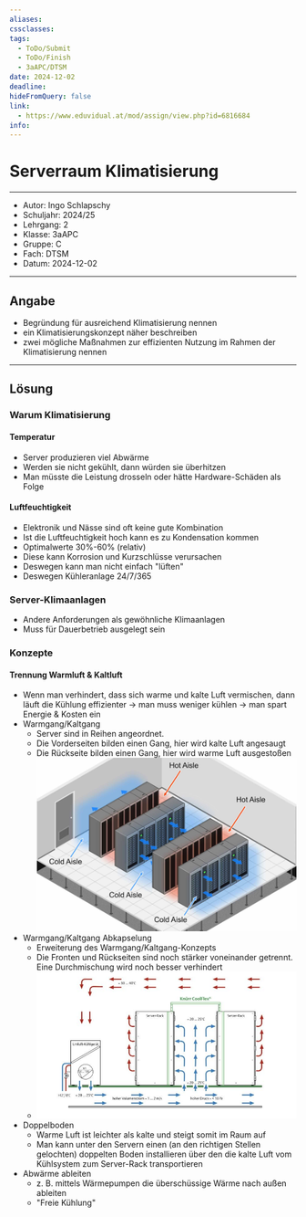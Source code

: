 ```yaml
---
aliases: 
cssclasses: 
tags:
  - ToDo/Submit
  - ToDo/Finish
  - 3aAPC/DTSM
date: 2024-12-02
deadline: 
hideFromQuery: false
link:
  - https://www.eduvidual.at/mod/assign/view.php?id=6816684
info:
---
```


# Serverraum Klimatisierung
---
- Autor: Ingo Schlapschy
- Schuljahr: 2024/25
- Lehrgang: 2
- Klasse: 3aAPC
- Gruppe: C
- Fach: DTSM
- Datum: 2024-12-02

---
## Angabe
- Begründung für ausreichend Klimatisierung nennen
- ein Klimatisierungskonzept näher beschreiben
- zwei mögliche Maßnahmen zur effizienten Nutzung im Rahmen der Klimatisierung nennen

---

## Lösung
### Warum Klimatisierung
#### Temperatur
- Server produzieren viel Abwärme
- Werden sie nicht gekühlt, dann würden sie überhitzen
- Man müsste die Leistung drosseln oder hätte Hardware-Schäden als Folge
#### Luftfeuchtigkeit
- Elektronik und Nässe sind oft keine gute Kombination
- Ist die Luftfeuchtigkeit hoch kann es zu Kondensation kommen
- Optimalwerte 30%-60% (relativ)
- Diese kann Korrosion und Kurzschlüsse verursachen
- Deswegen kann man nicht einfach "lüften"
- Deswegen Kühleranlage 24/7/365
### Server-Klimaanlagen
- Andere Anforderungen als gewöhnliche Klimaanlagen
- Muss für Dauerbetrieb ausgelegt sein
### Konzepte
#### Trennung Warmluft & Kaltluft
- Wenn man verhindert, dass sich warme und kalte Luft vermischen, dann läuft die Kühlung effizienter -> man muss weniger kühlen -> man spart Energie & Kosten ein
- Warmgang/Kaltgang
	- Server sind in Reihen angeordnet.
	- Die Vorderseiten bilden einen Gang, hier wird kalte Luft angesaugt
	- Die Rückseite bilden einen Gang, hier wird warme Luft ausgestoßen
	![](attachment/0d764b904754dc25851346ed5b0be1dd.png)
- Warmgang/Kaltgang Abkapselung
	- Erweiterung des Warmgang/Kaltgang-Konzepts
	- Die Fronten und Rückseiten sind noch stärker voneinander getrennt. Eine Durchmischung wird noch besser verhindert
	- ![](attachment/3fe4160eeb3bbe95c086f20c99dd8fa6.png)
- Doppelboden
	- Warme Luft ist leichter als kalte und steigt somit im Raum auf
	- Man kann unter den Servern einen (an den richtigen Stellen gelochten) doppelten Boden installieren über den die kalte Luft vom Kühlsystem zum Server-Rack transportieren
- Abwärme ableiten
	- z. B. mittels Wärmepumpen die überschüssige Wärme nach außen ableiten
	- "Freie Kühlung"
